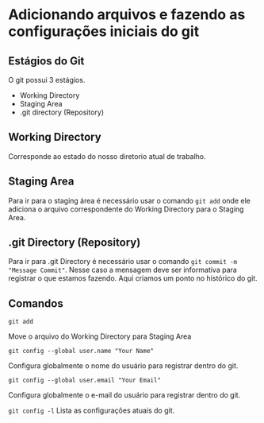 # Adicionando arquivos e fazendo as configurações iniciais do git
## Estágios do Git
O git possui 3 estágios.
- Working Directory
- Staging Area
- .git directory (Repository)

## Working Directory
Corresponde ao estado do nosso diretorio atual de trabalho.

## Staging Area
Para ir para o staging área é necessário usar o comando ```git add``` onde ele adiciona o arquivo correspondente do Working Directory para o Staging Area.

## .git Directory (Repository)
Para ir para .git Directory é necessário usar o comando ```git commit -m "Message Commit"```. Nesse caso a mensagem deve ser informativa para registrar o que estamos fazendo.
Aqui criamos um ponto no histórico do git.


## Comandos
```git add```

Move o arquivo do Working Directory para Staging Area


```git config --global user.name "Your Name"```

Configura globalmente o nome do usuário para registrar dentro do git.

```git config --global user.email "Your Email"```

Configura globalmente o e-mail do usuário para registrar dentro do git.

```git config -l```
Lista as configurações atuais do git.